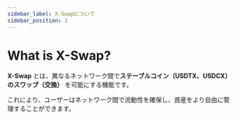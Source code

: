 ```yaml
---
sidebar_label: X-Swapについて
sidebar_position: 1
---
```


# What is X-Swap?

**X-Swap** とは、異なるネットワーク間で**ステーブルコイン（USDTX、USDCX）のスワップ（交換）** を可能にする機能です。

これにより、ユーザーはネットワーク間で流動性を確保し、資産をより自由に管理することができます。